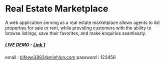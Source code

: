 # Real Estate Marketplace

A web application serving as a real estate marketplace allows agents to list properties for sale or rent, while providing customers with the ability to browse listings, save their favorites, and make enquiries seamlessly.

##### LIVE DEMO - [Link 1](http://realist.us.to)


email : bifewe3893@minhlun.com
password : 123456
